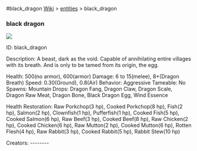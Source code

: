 #black_dragon
<a href="/wiki.html">Wiki</a> > <a href="/posts/wiki/entities/index.html">entities</a> > <a>black_dragon</a>
<div class="iteminfo">
<h3>black dragon</h3>
<img class="pixelimage" src="https://dragon-force-studio.com/images/EF_wiki/black_dragon.png">

<a class="iteminfoitem">ID: black_dragon</a></div>
Description:  A beast, dark as the void.  Capable of annihilating entire villages with its breath.  And is only to be tamed from its origin, the egg.

Health:  500(no armor), 600(armor)
Damage:  6 to 15(melee), 8+(Dragon Breath)
Speed:  0.30(Ground), 0.8(Air)
Behavior:  Aggressive
Tameable:  No
Spawns:  Mountain
Drops:  Dragon Fang, Dragon Claw, Dragon Scale, Dragon Raw Meat, Dragon Bone, Black Dragon Egg, Wind Essence

Health Restoration:  Raw Porkchop(3 hp), Cooked Porkchop(8 hp), Fish(2 hp), Salmon(2 hp), Clownfish(1 hp), Pufferfish(1 hp), Cooked Fish(5 hp), Cooked Salmon(6 hp), Raw Beef(3 hp), Cooked Beef(8 hp), Raw Chicken(2 hp), Cooked Chicken(6 hp), Raw Mutton(2 hp), Cooked Mutton(6 hp), Rotten Flesh(4 hp), Raw Rabbit(3 hp), Cooked Rabbit(5 hp), Rabbit Stew(10 hp)

Creators:  --------